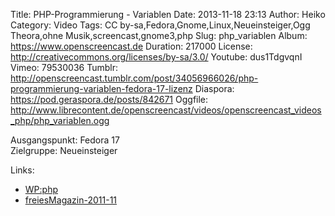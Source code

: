 Title: PHP-Programmierung - Variablen
Date: 2013-11-18 23:13
Author: Heiko
Category: Video
Tags: CC by-sa,Fedora,Gnome,Linux,Neueinsteiger,Ogg Theora,ohne Musik,screencast,gnome3,php
Slug: php_variablen
Album: https://www.openscreencast.de
Duration: 217000
License: http://creativecommons.org/licenses/by-sa/3.0/
Youtube: dus1TdgvqnI
Vimeo: 79530036
Tumblr: http://openscreencast.tumblr.com/post/34056966026/php-programmierung-variablen-fedora-17-lizenz
Diaspora: https://pod.geraspora.de/posts/842671
Oggfile: http://www.librecontent.de/openscreencast/videos/openscreencast_videos_php/php_variablen.ogg

Ausgangspunkt: Fedora 17  
Zielgruppe: Neueinsteiger  

Links:

  * [WP:php](https://de.wikipedia.org/wiki/Php "Link zu WP:php" )
  * [freiesMagazin-2011-11](http://www.freiesmagazin.de/freiesMagazin-2011-11 "Link zu freiesmagazin.de" )

